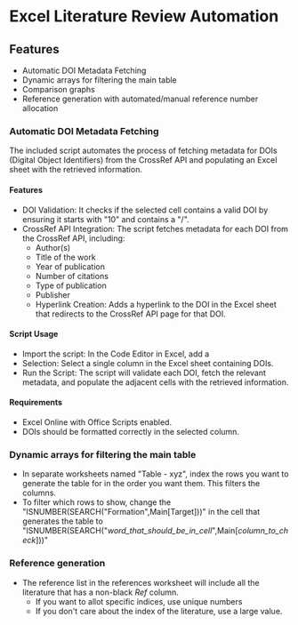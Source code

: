 # Excel Literature Review Automation

## Features
- Automatic DOI Metadata Fetching
- Dynamic arrays for filtering the main table
- Comparison graphs
- Reference generation with automated/manual reference number allocation

### Automatic DOI Metadata Fetching
The included script automates the process of fetching metadata for DOIs (Digital Object Identifiers) from the CrossRef API and populating an Excel sheet with the retrieved information.

#### Features
- DOI Validation: It checks if the selected cell contains a valid DOI by ensuring it starts with "10" and contains a "/".
- CrossRef API Integration: The script fetches metadata for each DOI from the CrossRef API, including:
  - Author(s)
  - Title of the work
  - Year of publication
  - Number of citations
  - Type of publication
  - Publisher
  - Hyperlink Creation: Adds a hyperlink to the DOI in the Excel sheet that redirects to the CrossRef API page for that DOI.

#### Script Usage
- Import the script: In the Code Editor in Excel, add a 
- Selection: Select a single column in the Excel sheet containing DOIs.
- Run the Script: The script will validate each DOI, fetch the relevant metadata, and populate the adjacent cells with the retrieved information.

#### Requirements
- Excel Online with Office Scripts enabled.
- DOIs should be formatted correctly in the selected column.

### Dynamic arrays for filtering the main table
- In separate worksheets named "Table - xyz", index the rows you want to generate the table for in the order you want them. This filters the columns.
- To filter which rows to show, change the "ISNUMBER(SEARCH("Formation",Main[Target]))" in the cell that generates the table to "ISNUMBER(SEARCH("_word_that_should_be_in_cell_",Main[_column_to_check_]))"

### Reference generation
- The reference list in the references worksheet will include all the literature that has a non-black _Ref_ column.
  - If you want to allot specific indices, use unique numbers
  - If you don't care about the index of the literature, use a large value.
